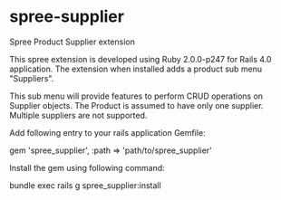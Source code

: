 spree-supplier
==============

Spree Product Supplier extension


This spree extension is developed using Ruby 2.0.0-p247 for Rails 4.0 application. The extension when installed adds a product sub menu "Suppliers".

This sub menu will provide features to perform CRUD operations on Supplier objects. The Product is assumed to have only one supplier. Multiple suppliers are not supported.

Add following entry to your rails application Gemfile:

gem 'spree_supplier', :path => 'path/to/spree_supplier'

Install the gem using following command:

bundle exec rails g spree_supplier:install
